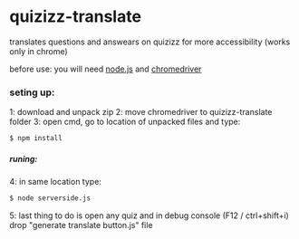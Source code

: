 # quizizz-translate
translates questions and answears on quizizz for more accessibility (works only in chrome)

before use: 
  you will need [node.js](https://nodejs.org/en/download/) and [chromedriver](https://chromedriver.chromium.org/downloads)
### seting up: 
  1: download and unpack zip
  2: move chromedriver to quizizz-translate folder
  3: open cmd, go to location of unpacked files and type:
  ```bash
  $ npm install
  ```
  ##### runing:
  4: in same location type:
  ```bash
  $ node serverside.js
  ```
  5: last thing to do is open any quiz and in debug console (F12 / ctrl+shift+i) drop "generate translate button.js" file
